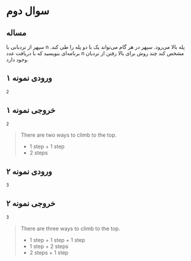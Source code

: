 # سوال دوم
## مساله
سپهر از نردبانی با n پله بالا می‌رود. سپهر در هر گام می‌تواند یک یا دو پله را طی کند. برنامه‌ای بنویسید که با دریافت عدد n مشخص کند چند روش برای بالا رفتن از نردبان وجود دارد.

## ورودی نمونه ۱

```sh
2
```

## خروجی نمونه ۱

```sh
2
```

> There are two ways to climb to the top.
> - 1 step + 1 step
> - 2 steps

## ورودی نمونه ۲

```sh
3
```

## خروجی نمونه ۲

```sh
3
```

> There are three ways to climb to the top.
> - 1 step + 1 step + 1 step
> - 1 step + 2 steps
> - 2 steps + 1 step

